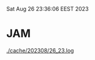 Sat Aug 26 23:36:06 EEST 2023
# JAM
<a href='./cache/202308/26_23.log'>./cache/202308/26_23.log</a>
